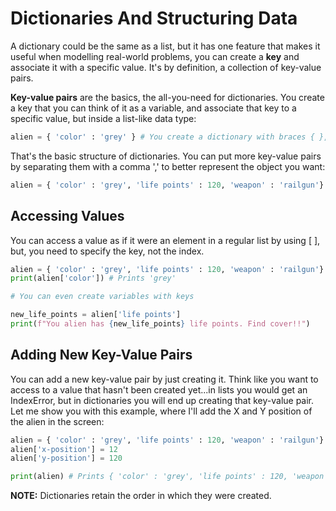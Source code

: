 # Dictionaries And Structuring Data

A dictionary could be the same as a list, but it has one feature that makes it useful when modelling real-world problems, you can create a **key** and associate it with a specific value. It's by definition, a collection of key-value pairs.

**Key-value pairs** are the basics, the all-you-need for dictionaries. You create a key that you can think of it as a variable, and associate that key to a specific value, but inside a list-like data type:

~~~python
alien = { 'color' : 'grey' } # You create a dictionary with braces { }, 'color' is the key and the color grey is the value
~~~

That's the basic structure of dictionaries. You can put more key-value pairs by separating them with a comma ',' to better represent the object you want:

~~~python
alien = { 'color' : 'grey', 'life points' : 120, 'weapon' : 'railgun'} # Here you see a dictionary with 3 key-value pairs
~~~

## Accessing Values

You can access a value as if it were an element in a regular list by using [ ], but, you need to specify the key, not the index.

~~~python
alien = { 'color' : 'grey', 'life points' : 120, 'weapon' : 'railgun'} # Here you see a dictionary with 3 key-value pairs
print(alien['color']) # Prints 'grey'

# You can even create variables with keys

new_life_points = alien['life points']
print(f"You alien has {new_life_points} life points. Find cover!!") 
~~~

## Adding New Key-Value Pairs

You can add a new key-value pair by just creating it. Think like you want to access to a value that hasn't been created yet...in lists you would get an IndexError, but in dictionaries you will end up creating that key-value pair. Let me show you with this example, where I'll add the X and Y position of the alien in the screen:

~~~python
alien = { 'color' : 'grey', 'life points' : 120, 'weapon' : 'railgun'}
alien['x-position'] = 12
alien['y-position'] = 120

print(alien) # Prints { 'color' : 'grey', 'life points' : 120, 'weapon' : 'railgun', 'x-position' : 12, 'y-position' : 120}
~~~

**NOTE:** Dictionaries retain the order in which they were created.


